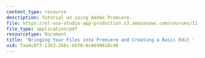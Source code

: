 ```yaml
---
content_type: resource
description: Tutorial on using Adobe Premiere.
file: https://ol-ocw-studio-app-production.s3.amazonaws.com/courses/11-310j-media-technology-and-city-design-and-development-fall-2002/faa4c0f313632bbcbbf06c6699618c40_premiere1.pdf
file_type: application/pdf
resourcetype: Document
title: 'Bringing Your Files into Premiere and Creating a Basic Edit '
uid: faa4c0f3-1363-2bbc-bbf0-6c6699618c40
---
```

